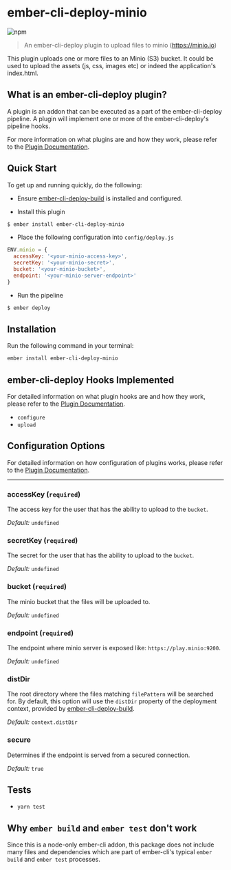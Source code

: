 # ember-cli-deploy-minio

![npm](https://img.shields.io/npm/v/ember-cli-deploy-minio.svg)

> An ember-cli-deploy plugin to upload files to minio (https://minio.io)

This plugin uploads one or more files to an Minio (S3) bucket. It could be used to upload the assets (js, css, images etc) or indeed the application's index.html.

## What is an ember-cli-deploy plugin?

A plugin is an addon that can be executed as a part of the ember-cli-deploy pipeline. A plugin will implement one or more of the ember-cli-deploy's pipeline hooks.

For more information on what plugins are and how they work, please refer to the [Plugin Documentation][1].

## Quick Start

To get up and running quickly, do the following:

- Ensure [ember-cli-deploy-build][2] is installed and configured.

- Install this plugin

```bash
$ ember install ember-cli-deploy-minio
```

- Place the following configuration into `config/deploy.js`

```javascript
ENV.minio = {
  accessKey: '<your-minio-access-key>',
  secretKey: '<your-minio-secret>',
  bucket: '<your-minio-bucket>',
  endpoint: '<your-minio-server-endpoint>'
}
```

- Run the pipeline

```bash
$ ember deploy
```

## Installation
Run the following command in your terminal:

```bash
ember install ember-cli-deploy-minio
```

## ember-cli-deploy Hooks Implemented

For detailed information on what plugin hooks are and how they work, please refer to the [Plugin Documentation][1].

- `configure`
- `upload`

## Configuration Options

For detailed information on how configuration of plugins works, please refer to the [Plugin Documentation][1].

<hr/>

### accessKey (`required`)

The access key for the user that has the ability to upload to the `bucket`.

*Default:* `undefined`

### secretKey (`required`)

The secret for the user that has the ability to upload to the `bucket`. 

*Default:* `undefined`

### bucket (`required`)

The minio bucket that the files will be uploaded to.

*Default:* `undefined`

### endpoint (`required`)

The endpoint where minio server is exposed like: `https://play.minio:9200`.

*Default:* `undefined`

### distDir

The root directory where the files matching `filePattern` will be searched for. By default, this option will use the `distDir` property of the deployment context, provided by [ember-cli-deploy-build][2].

*Default:* `context.distDir`

### secure

Determines if the endpoint is served from a secured connection.

*Default:* `true`

## Tests

* `yarn test`

## Why `ember build` and `ember test` don't work

Since this is a node-only ember-cli addon, this package does not include many files and dependencies which are part of ember-cli's typical `ember build` and `ember test` processes.

[1]: http://ember-cli-deploy.com/plugins/ "Plugin Documentation"
[2]: https://github.com/ember-cli-deploy/ember-cli-deploy-build "ember-cli-deploy-build"
[3]: https://github.com/ember-cli-deploy/ember-cli-deploy-gzip "ember-cli-deploy-gzip"
